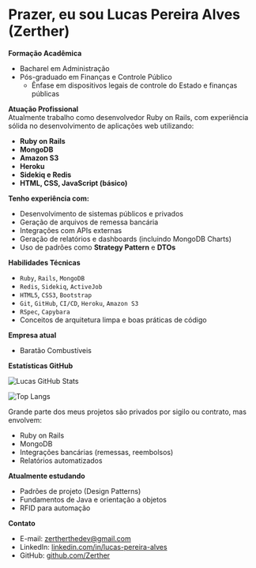 # Prazer, eu sou Lucas Pereira Alves (Zerther)

**Formação Acadêmica**  
- Bacharel em Administração  
- Pós-graduado em Finanças e Controle Público  
  - Ênfase em dispositivos legais de controle do Estado e finanças públicas

**Atuação Profissional**  
Atualmente trabalho como desenvolvedor Ruby on Rails, com experiência sólida no desenvolvimento de aplicações web utilizando:
- **Ruby on Rails**
- **MongoDB**
- **Amazon S3**
- **Heroku**
- **Sidekiq e Redis**
- **HTML, CSS, JavaScript (básico)**

**Tenho experiência com:**
- Desenvolvimento de sistemas públicos e privados
- Geração de arquivos de remessa bancária
- Integrações com APIs externas
- Geração de relatórios e dashboards (incluindo MongoDB Charts)
- Uso de padrões como **Strategy Pattern** e **DTOs**

**Habilidades Técnicas**  
- `Ruby`, `Rails`, `MongoDB`
- `Redis`, `Sidekiq`, `ActiveJob`
- `HTML5`, `CSS3`, `Bootstrap`
- `Git`, `GitHub`, `CI/CD`, `Heroku`, `Amazon S3`
- `RSpec`, `Capybara`
- Conceitos de arquitetura limpa e boas práticas de código

**Empresa atual**
- Baratão Combustíveis


**Estatísticas GitHub**

![Lucas GitHub Stats](https://github-readme-stats.vercel.app/api?username=Zerther&show_icons=true&theme=radical)

![Top Langs](https://github-readme-stats.vercel.app/api/top-langs/?username=Zerther&layout=compact&theme=radical)

Grande parte dos meus projetos são privados por sigilo ou contrato, mas envolvem:
- Ruby on Rails
- MongoDB
- Integrações bancárias (remessas, reembolsos)
- Relatórios automatizados

**Atualmente estudando**  
- Padrões de projeto (Design Patterns)
- Fundamentos de Java e orientação a objetos
- RFID para automação

**Contato**
- E-mail: zertherthedev@gmail.com
- LinkedIn: [linkedin.com/in/lucas-pereira-alves](https://linkedin.com/in/lucas-pereira-alves)
- GitHub: [github.com/Zerther](https://github.com/Zerther)
